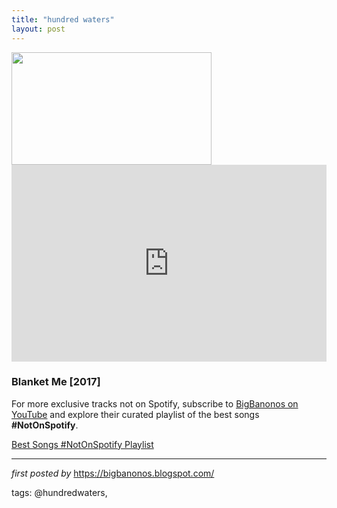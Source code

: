 ```yaml
---
title: "hundred waters"
layout: post
---
```

<a href="https://cdn3.pitchfork.com/longform/54/hundredwaters1440.jpg" imageanchor="1" ><img border="0" src="https://cdn3.pitchfork.com/longform/54/hundredwaters1440.jpg" width="320" height="180" data-original-width="800" data-original-height="450" /></a><iframe width="100%" height="315" src="https://www.youtube.com/embed/videoseries?list=PLtuNtuTatqI07jwuowNiKVKSQAJnIhH4S" frameborder="0" allow="autoplay; encrypted-media" allowfullscreen></iframe><h3>Blanket Me [2017]</h3>

<!--Subscribe and Playlist Links-->
<div>
    <p>For more exclusive tracks not on Spotify, subscribe to <a href="https://www.youtube.com/@BigBanonos" target="_blank">BigBanonos on YouTube</a> and explore their curated playlist of the best songs <strong>#NotOnSpotify</strong>.</p>
    <p><a href="https://www.youtube.com/playlist?list=PLtuNtuTatqI0kFahUCbtbfenC_ET5O_tr" target="_blank">Best Songs #NotOnSpotify Playlist<br /></a></p></div>

<hr />

<p><em>first posted by</em> <a href="https://bigbanonos.blogspot.com/" rel="noopener" target="_new">https://bigbanonos.blogspot.com/</a></p>

<p>tags: @hundredwaters,</p>
